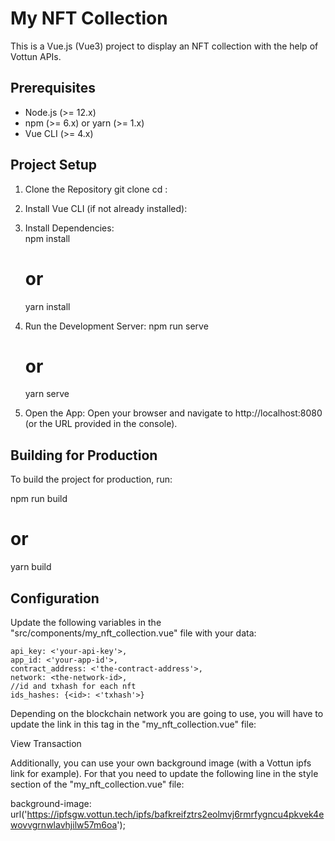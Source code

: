 # My NFT Collection

This is a Vue.js (Vue3) project to display an NFT collection with the help of Vottun APIs.

## Prerequisites

- Node.js (>= 12.x)
- npm (>= 6.x) or yarn (>= 1.x)
- Vue CLI (>= 4.x)

## Project Setup

1. Clone the Repository
   git clone <your-repo-url>
   cd <your-repo-folder>:

2. Install Vue CLI (if not already installed):

3. Install Dependencies:      
   npm install
   # or
   yarn install

4. Run the Development Server:
   npm run serve
   # or
   yarn serve

5. Open the App:
   Open your browser and navigate to http://localhost:8080 (or the URL provided in the console).

## Building for Production

To build the project for production, run:

   npm run build
   # or
   yarn build

## Configuration

Update the following variables in the "src/components/my_nft_collection.vue" file with your data:

    api_key: <'your-api-key'>,
    app_id: <'your-app-id'>,
    contract_address: <'the-contract-address'>,
    network: <the-network-id>,
    //id and txhash for each nft
    ids_hashes: {<id>: <'txhash'>}

Depending on the blockchain network you are going to use, you will have to update the link in this tag in the "my_nft_collection.vue" file:

 <a :href="`https://amoy.polygonscan.com/tx/${nftItem.txhash}`" target="_blank">View Transaction</a>

 Additionally, you can use your own background image (with a Vottun ipfs link for example). For that you need to update the following line in the style section of the "my_nft_collection.vue" file:

   background-image: url('https://ipfsgw.vottun.tech/ipfs/bafkreifztrs2eolmvj6rmrfygncu4pkvek4ewovvgrnwlavhjilw57m6oa');

